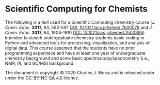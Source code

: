 # Scientific Computing for Chemists

The following is a text used for a Scientific Computing chemistry course (*J. Chem. Educ.* **2017,** 94, 592-597 [DOI: 10.1021/acs.jchemed.7b00078](http://dx.doi.org/10.1021/acs.jchemed.7b00078) and *J. Chem. Educ.* **2017,** 94, 1904-1910 [DOI: 10.1021/acs.jchemed.7b00395](http://dx.doi.org/10.1021/acs.jchemed.7b00395)) intended to steach undergraduate chemistry students basic coding in Python and advanced tools for processing, visualization, and analysis of digital data. This course assumed that the students have no prior programming experinece and have at least one year of undergraduate chemistry background and some basic spectroscopy/spectrometry (i.e., NMR, IR, and GC/MS) background.

The document is copyright © 2020 Charles J. Weiss and is released under under the [CC-BY-NC-SA 4.0](https://creativecommons.org/licenses/by-nc-sa/4.0/) licence.


